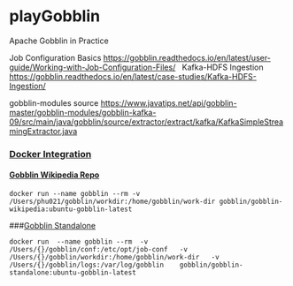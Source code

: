 # playGobblin
Apache Gobblin in Practice

Job Configuration Basics
https://gobblin.readthedocs.io/en/latest/user-guide/Working-with-Job-Configuration-Files/
 
Kafka-HDFS Ingestion
https://gobblin.readthedocs.io/en/latest/case-studies/Kafka-HDFS-Ingestion/

gobblin-modules source
https://www.javatips.net/api/gobblin-master/gobblin-modules/gobblin-kafka-09/src/main/java/gobblin/source/extractor/extract/kafka/KafkaSimpleStreamingExtractor.java

### [Docker Integration](https://gobblin.readthedocs.io/en/latest/user-guide/Docker-Integration/)
#### [Gobblin Wikipedia Repo](https://gobblin.readthedocs.io/en/latest/user-guide/Docker-Integration/#gobblin-wikipedia-repository)
```
docker run --name gobblin --rm -v /Users/phu021/gobblin/workdir:/home/gobblin/work-dir gobblin/gobblin-wikipedia:ubuntu-gobblin-latest
```

###[Gobblin Standalone]()
```
docker run  --name gobblin --rm  -v /Users/{}/gobblin/conf:/etc/opt/job-conf   -v /Users/{}/gobblin/workdir:/home/gobblin/work-dir   -v /Users/{}/gobblin/logs:/var/log/gobblin    gobblin/gobblin-standalone:ubuntu-gobblin-latest
```
